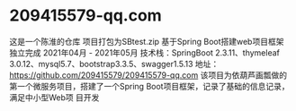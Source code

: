 # 209415579-qq.com
这是一个陈淮的仓库
项目打包为SBtest.zip
基于Spring Boot搭建web项目框架 独立完成 2021年04月 - 2021年05月 技术栈：SpringBoot 2.3.11、thymeleaf 3.0.12、mysql5.7、bootstrap3.3.5、swagger1.5.13 
地址：https://github.com/209415579/209415579-qq.com
该项目为依葫芦画瓢做的第一个微服务项目，搭建了一个Spring Boot项目框架，记录了基础的信息记录，满足中小型Web项 目开发
